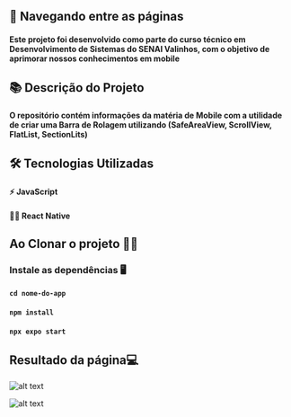 ## 🚣 Navegando entre as páginas

#### Este projeto foi desenvolvido como parte do curso técnico em Desenvolvimento de Sistemas do SENAI Valinhos, com o objetivo de aprimorar nossos conhecimentos em mobile

## 📚 Descrição do Projeto

#### O repositório contém informações da matéria de Mobile com a utilidade de criar uma Barra de Rolagem utilizando (SafeAreaView, ScrollView, FlatList, SectionLits)

## 🛠 Tecnologias Utilizadas

#### ⚡ JavaScript
#### 👩‍💻 React Native

## Ao Clonar o projeto 👩‍💻

### Instale as dependências 🖥️

#### `cd nome-do-app`
#### `npm install`
#### `npx expo start`

## Resultado da página💻
![alt text](image.png)

![alt text](image-1.png)
